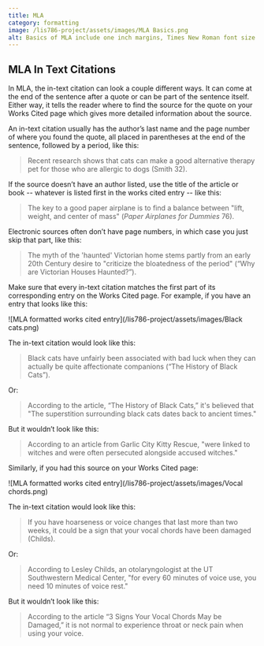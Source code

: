 ```yaml
---
title: MLA
category: formatting
image: /lis786-project/assets/images/MLA Basics.png
alt: Basics of MLA include one inch margins, Times New Roman font size 12, double spacing, last name and page number in top right, and indeting the first line of each paragraph 1/2 inch.
---
```

## MLA In Text Citations

In MLA, the in-text citation can look a couple different ways. It can come at the end of the sentence after a quote or can be part of the sentence itself. Either way, it tells the reader where to find the source for the quote on your Works Cited page which gives more detailed information about the source. 

An in-text citation usually has the author’s last name and the page number of where you found the quote, all placed in parentheses at the end of the sentence, followed by a period, like this: 

>Recent research shows that cats can make a good alternative therapy pet for those who are allergic to dogs (Smith 32). 

If the source doesn’t have an author listed, use the title of the article or book -- whatever is listed first in the works cited entry -- like this: 

>The key to a good paper airplane is to find a balance between "lift, weight, and center of mass" (*Paper Airplanes for Dummies* 76). 

Electronic sources often don’t have page numbers, in which case you just skip that part, like this: 

>The myth of the 'haunted' Victorian home stems partly from an early 20th Century desire to "criticize the bloatedness of the period" (“Why are Victorian Houses Haunted?”). 

Make sure that every in-text citation matches the first part of its corresponding entry on the Works Cited page. For example, if you have an entry that looks like this:

![MLA formatted works cited entry](/lis786-project/assets/images/Black cats.png)
 
The in-text citation would look like this: 

>Black cats have unfairly been associated with bad luck when they can actually be quite affectionate companions (“The History of Black Cats”). 

Or: 

>According to the article, “The History of Black Cats,” it's believed that "The superstition surrounding black cats dates back to ancient times." 
 
But it wouldn’t look like this: 

>According to an article from Garlic City Kitty Rescue, "were linked to witches and were often persecuted alongside accused witches." 

Similarly, if you had this source on your Works Cited page:

![MLA formatted works cited entry](/lis786-project/assets/images/Vocal chords.png)

The in-text citation would look like this: 

>If you have hoarseness or voice changes that last more than two weeks, it could be a sign that your vocal chords have been damaged (Childs). 

Or: 

>According to Lesley Childs, an otolaryngologist at the UT Southwestern Medical Center, "for every 60 minutes of voice use, you need 10 minutes of voice rest." 

But it wouldn’t look like this: 

>According to the article “3 Signs Your Vocal Chords May be Damaged,” it is not normal to experience throat or neck pain when using your voice. 

